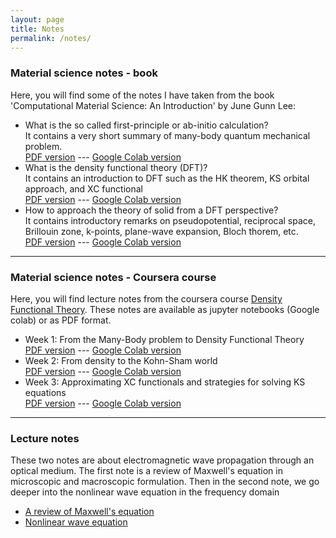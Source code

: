 ```yaml
---
layout: page
title: Notes
permalink: /notes/
---
```



<h3 id="welcome">Material science notes - book </h3>
Here, you will find some of the notes I have taken from the book 'Computational Material Science: An Introduction' by June Gunn Lee:
<ul>

<li> What is the so called first-principle or ab-initio calculation?
<br> It contains a very short summary of many-body quantum mechanical problem.
<br>
<a href="https://abdulmuhaymin.github.io/files/ch4.pdf">PDF version</a> ---
<a href="https://colab.research.google.com/drive/1B054YewQ6ShqkFg-hcBr73_CIK_YqxPl?usp=sharing">Google Colab version</a>
</li>

<li> What is the density functional theory (DFT)?
<br> It contains an introduction to DFT such as the HK theorem, KS orbital approach, and XC functional
<br>
<a href="https://abdulmuhaymin.github.io/files/ch5.pdf">PDF version</a> ---
<a href="https://colab.research.google.com/drive/1y6-fThMO8d4zxw2LKsvsNInb1N2wBUYI?usp=sharing">Google Colab version</a>
</li>

<li> How to approach the theory of solid from a DFT perspective?
<br> It contains introductory remarks on pseudopotential, reciprocal space, Brillouin zone, k-points, plane-wave expansion, Bloch thorem, etc.
<br>
<a href="https://abdulmuhaymin.github.io/files/ch6.pdf">PDF version</a> ---
<a href="https://colab.research.google.com/drive/1Z1a24QmxQB77s9da9X-kpximZV7mMcdp?usp=sharing">Google Colab version</a>
</li>
</ul>

<hr>

<h3 id="welcome">Material science notes - Coursera course</h3>
Here, you will find lecture notes from the coursera course <a href="https://www.coursera.org/learn/density-functional-theory"> Density Functional Theory</a>. These notes are available as jupyter notebooks (Google colab) or as PDF format.
<ul>

<li> Week 1: From the Many-Body problem to Density Functional Theory
<br>
<a href="https://abdulmuhaymin.github.io/files/coursera_week1.pdf">PDF version</a> ---
<a href="https://colab.research.google.com/drive/1LC1q7_BNk9uLfNMuJq1bTnPnHd6zxcuH?usp=sharing">Google Colab version</a>
</li>

<li> Week 2: From density to the Kohn-Sham world
<br>
<a href="https://abdulmuhaymin.github.io/files/coursera_week2.pdf">PDF version</a> ---
<a href="https://colab.research.google.com/drive/18G_VxgQAc_f8fyiSOzK7osLtIRFAo8Vd?usp=sharing">Google Colab version</a>
</li>

<li> Week 3: Approximating XC functionals and strategies for solving KS equations
<br>
<a href="https://abdulmuhaymin.github.io/files/coursera_week3.pdf">PDF version</a> ---
<a href="https://colab.research.google.com/drive/1IhQ7woOMWV_ip_RXt1Xob5FYMPqhWcjc?usp=sharing">Google Colab version</a>
</li>
</ul>
<hr> 
<h3 id="welcome">Lecture notes</h3>
These two notes are about electromagnetic wave propagation through an optical medium. The first note is a review of Maxwell's equation in microscopic and macroscopic formulation. Then in the second note, we go deeper into the nonlinear wave equation in the frequency domain
<ul>
<li> <a href="https://abdulmuhaymin.github.io/files/477_1.pdf">A review of Maxwell's equation </a>  </li>
<li> <a href="https://abdulmuhaymin.github.io/files/477_2.pdf">Nonlinear wave equation </a> </li>
</ul>